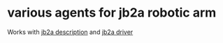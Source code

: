 # various agents for jb2a robotic arm

Works with [jb2a description](https://github.com/NicolayP/jb2a_description) and [jb2a driver](https://github.com/NicolayP/jb2a_driver)

